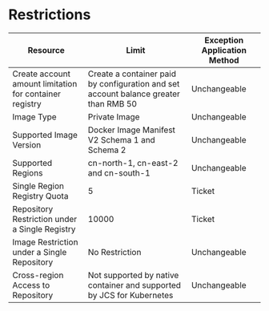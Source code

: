 # Restrictions

| Resource| Limit| Exception Application Method|
| --- | --- | --- |
|Create account amount limitation for container registry|Create a container paid by configuration and set account balance greater than RMB 50 | Unchangeable|
|Image Type | Private Image | Unchangeable |
|Supported Image Version | Docker Image Manifest V2 Schema 1 and Schema 2 | Unchangeable |
|Supported Regions|cn-north-1, cn-east-2 and cn-south-1 | Unchangeable |
| Single Region Registry Quota | 5 | Ticket |
|Repository Restriction under a Single Registry | 10000 | Ticket |
|Image Restriction under a Single Repository |No Restriction | Unchangeable |
|Cross-region Access to Repository | Not supported by native container and supported by JCS for Kubernetes | Unchangeable |

